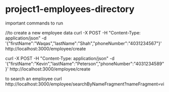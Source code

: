 # project1-employees-directory

important commands to run

//to create a new employee data
curl -X POST -H "Content-Type: application/json" -d '{"firstName":"Waqas","lastName":"Shah","phoneNumber":"4031234567"}' http://localhost:3000/employee/create


curl -X POST -H "Content-Type: application/json" -d '{"firstName":"Kevin","lastName":"Peterson","phoneNumber":"4031234589"}' http://localhost:3000/employee/create

to search an employee
curl http://localhost:3000/employee/searchByNameFragment?nameFragment=vi